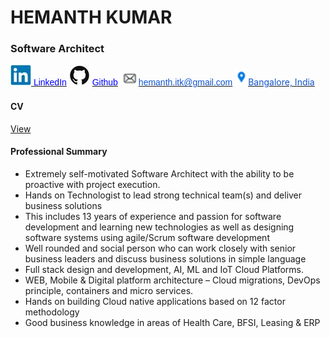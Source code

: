 <div class="WordSection1">

<span lang="EN-US"></span>

# HEMANTH KUMAR
### Software Architect
<span style="mso-no-proof:
yes">![](MYCV_Public_files/image002.jpg)</span><span style="mso-spacerun:yes"></span></span><span lang="EN-US">[<span style="font-family:&quot;Verdana&quot;,sans-serif;mso-fareast-font-family:Verdana;
mso-bidi-font-family:Verdana;color:blue"> LinkedIn</span>](https://www.linkedin.com/in/hemanth-kumar-44168a24/)</span><span style="font-family:&quot;Verdana&quot;,sans-serif;mso-fareast-font-family:
Verdana;mso-bidi-font-family:Verdana;color:#FD9552" lang="EN-US"><span style="mso-tab-count:
1"></span> <span style="mso-no-proof:yes">![](MYCV_Public_files/image004.jpg)</span></span> <span lang="EN-US">[<span class="SpellE"><span style="font-family:&quot;Verdana&quot;,sans-serif;mso-fareast-font-family:Verdana;
mso-bidi-font-family:Verdana;color:blue">Github</span></span>](http://github.com/hemanthkodandarama)<span style="color:#A5A5AF"><span style="mso-spacerun:yes"></span> </span>[<span style="color:#1155CC;mso-no-proof:
yes">![](MYCV_Public_files/image006.gif)</span>](mailto:*hemanth.itk@gmail.com)[<span style="font-family:&quot;Verdana&quot;,sans-serif;
mso-fareast-font-family:Verdana;mso-bidi-font-family:Verdana;color:#1155CC">hemanth.itk@gmail.com</span>](mailto:*hemanth.itk@gmail.com)<span style="color:#5266A5"><span style="mso-tab-count:1"></span> </span><span style="color:#CACACD"><span style="mso-spacerun:yes"></span> <span style="mso-no-proof:yes">![](MYCV_Public_files/image008.gif)</span><span style="mso-spacerun:yes"></span></span>[<span style="color:#1155CC">Bangalore, India</span>](https://www.google.com/maps/place/Bengaluru,+Karnataka/@12.9538477,77.3507442,10z/data=!3m1!4b1!4m5!3m4!1s0x3bae1670c9b44e6d:0xf8dfc3e8517e4fe0!8m2!3d12.9715987!4d77.5945627)</span><span style="font-size:14.0pt;font-family:&quot;Cambria&quot;,serif;mso-fareast-font-family:
Cambria;mso-bidi-font-family:Cambria;color:#5266A5" lang="EN-US"></span>

<span style="font-size:
14.0pt;font-family:&quot;Cambria&quot;,serif;mso-fareast-font-family:Cambria;mso-bidi-font-family:
Cambria;color:#5266A5" lang="EN-US"></span>

#### CV 

<a href="https://drive.google.com/file/d/1CETuiZgV20m3qCYchWjdvbAICxrfNP2g/view?usp=sharing" target="_blank">View</a>

#### Professional Summary 
-	Extremely self-motivated Software Architect with the ability to be proactive with project execution.
-	Hands on Technologist to lead strong technical team(s) and deliver business solutions
-	This includes 13 years of experience and passion for software development and learning new technologies as well as designing software systems using agile/Scrum software development
-	Well rounded and social person who can work closely with senior business leaders and discuss business solutions in simple language
-	Full stack design and development, AI, ML and IoT Cloud Platforms.
-	WEB, Mobile & Digital platform architecture – Cloud migrations, DevOps principle, containers and micro services.
-	Hands on building Cloud native applications based on 12 factor methodology
-	Good business knowledge in areas of Health Care, BFSI, Leasing & ERP
